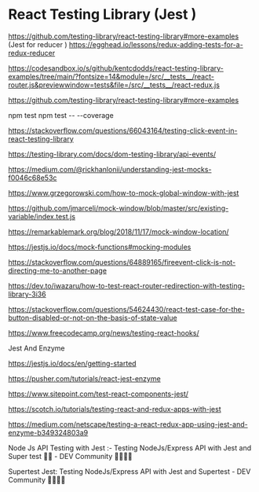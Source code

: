 # React Testing Library (Jest )


https://github.com/testing-library/react-testing-library#more-examples
(Jest for reducer )
https://egghead.io/lessons/redux-adding-tests-for-a-redux-reducer

https://codesandbox.io/s/github/kentcdodds/react-testing-library-examples/tree/main/?fontsize=14&module=/src/__tests__/react-router.js&previewwindow=tests&file=/src/__tests__/react-redux.js


https://github.com/testing-library/react-testing-library#more-examples

npm test 
npm test -- --coverage

https://stackoverflow.com/questions/66043164/testing-click-event-in-react-testing-library

https://testing-library.com/docs/dom-testing-library/api-events/

https://medium.com/@rickhanlonii/understanding-jest-mocks-f0046c68e53c

https://www.grzegorowski.com/how-to-mock-global-window-with-jest

https://github.com/jmarceli/mock-window/blob/master/src/existing-variable/index.test.js

https://remarkablemark.org/blog/2018/11/17/mock-window-location/

https://jestjs.io/docs/mock-functions#mocking-modules

https://stackoverflow.com/questions/64889165/fireevent-click-is-not-directing-me-to-another-page

https://dev.to/iwazaru/how-to-test-react-router-redirection-with-testing-library-3i36

https://stackoverflow.com/questions/54624430/react-test-case-for-the-button-disabled-or-not-on-the-basis-of-state-value

https://www.freecodecamp.org/news/testing-react-hooks/

Jest And Enzyme

https://jestjs.io/docs/en/getting-started

https://pusher.com/tutorials/react-jest-enzyme

https://www.sitepoint.com/test-react-components-jest/

https://scotch.io/tutorials/testing-react-and-redux-apps-with-jest

https://medium.com/netscape/testing-a-react-redux-app-using-jest-and-enzyme-b349324803a9

Node Js API Testing with Jest :-
Testing NodeJs/Express API with Jest and Super test 🐧🐧 - DEV Community 👩‍💻👨‍💻

Supertest Jest: Testing NodeJs/Express API with Jest and Supertest - DEV Community 👩‍💻👨‍💻
